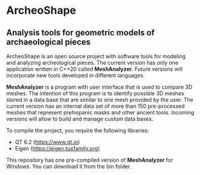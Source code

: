 # ArcheoShape
## Analysis tools for geometric models of archaeological pieces

ArcheoShape is an open source project with software tools for modeling and analyzing archeological pieces. The current version has only one application written in C++20 called <b>MeshAnalyzer</b>. Future versions will incorporate new tools developed in different languages.

<b>MeshAnalyzer</b> is a program with user interface that is used to compare 3D meshes. The intention of this program is to identify possible 3D meshes stored in a data base that are similar to one mesh provided by the user. The current version has an internal data set of more than 150 pre-processed meshes that represent prehispanic masks and other ancient tools. Incoming versions will allow to build and manage custom data bases.

To compile the project, you require the following libraries:

<ul>
  <li>QT 6.2 (<a href="https://www.qt.io">https://www.qt.io</a>)</li>
  <li>Eigen (<a href="https://eigen.tuxfamily.org">https://eigen.tuxfamily.org)</a></li>
</ul>

This repository has one pre-compiled version of <b>MeshAnalyzer</b> for Windows. You can download it from the bin folder. 
